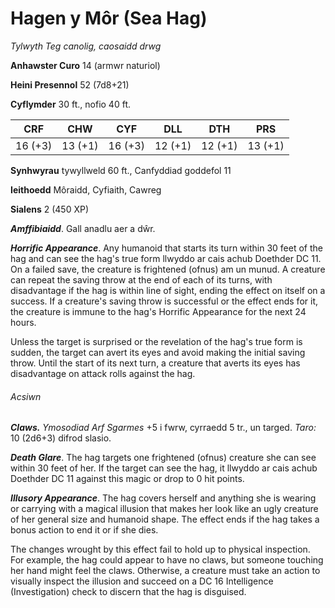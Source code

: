 # Hagen y Môr (Sea Hag)

*Tylwyth Teg canolig, caosaidd drwg*

**Anhawster Curo** 14 (armwr naturiol)

**Heini Presennol** 52 (7d8+21)

**Cyflymder** 30 ft., nofio 40 ft.

| CRF     | CHW     | CYF     | DLL     | DTH     | PRS     |
|---------|---------|---------|---------|---------|---------|
| 16 (+3) | 13 (+1) | 16 (+3) | 12 (+1) | 12 (+1) | 13 (+1) |

**Synhwyrau** tywyllweld 60 ft., Canfyddiad goddefol 11

**Ieithoedd** Môraidd, Cyfiaith, Cawreg

**Sialens** 2 (450 XP)

***Amffibiaidd***. Gall anadlu aer a dŵr.

***Horrific Appearance***. Any humanoid that starts its turn within 30 feet of the hag and can see the hag's true form llwyddo ar cais achub Doethder DC 11. On a failed save, the creature is frightened (ofnus) am un munud. A creature can repeat the saving throw at the end of each of its turns, with disadvantage if the hag is within line of sight, ending the effect on itself on a success. If a creature's saving throw is successful or the effect ends for it, the creature is immune to the hag's Horrific Appearance for the next 24 hours.

Unless the target is surprised or the revelation of the hag's true form is sudden, the target can avert its eyes and avoid making the initial saving throw. Until the start of its next turn, a creature that averts its eyes has disadvantage on attack rolls against the hag.

###### Acsiwn

***Claws.*** *Ymosodiad Arf Sgarmes* +5 i fwrw, cyrraedd 5 tr., un targed. *Taro:* 10 (2d6+3) difrod slasio.

***Death Glare***. The hag targets one frightened (ofnus) creature she can see within 30 feet of her. If the target can see the hag, it llwyddo ar cais achub Doethder DC 11 against this magic or drop to 0 hit points.

***Illusory Appearance***. The hag covers herself and anything she is wearing or carrying with a magical illusion that makes her look like an ugly creature of her general size and humanoid shape. The effect ends if the hag takes a bonus action to end it or if she dies.

The changes wrought by this effect fail to hold up to physical inspection. For example, the hag could appear to have no claws, but someone touching her hand might feel the claws. Otherwise, a creature must take an action to visually inspect the illusion and succeed on a DC 16 Intelligence (Investigation) check to discern that the hag is disguised.